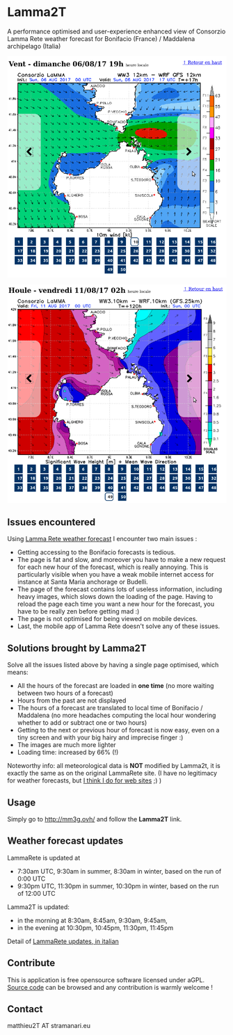 # Lamma2T

 A performance optimised and user-experience enhanced view of Consorzio Lamma Rete weather forecast for Bonifacio (France) / Maddalena archipelago (Italia)

[![](Communication/Screenshots_Lamma2t_wind.png)](http://mm3g.ovh/lamma2t/)

[![](Communication/Screenshots_Lamma2t_swell.png)](http://mm3g.ovh/lamma2t/)


## Issues encountered

Using [Lamma Rete weather forecast](http://www.lamma.rete.toscana.it/meteo/modelli/ventomare) I encounter two main issues :

* Getting accessing to the Bonifacio forecasts is tedious.
* The page is fat and slow, and moreover you have to make a new request for each new hour of the forecast, which is really annoying. This is particularly visible when you have a weak mobile internet access for instance at Santa Maria anchorage or Budelli.
* The page of the forecast contains lots of useless information, including heavy images, which slows down the loading of the page. Having to reload the page each time you want a new hour for the forecast, you have to be really zen before getting mad :)
* The page is not optimised for being viewed on mobile devices.
* Last, the mobile app of Lamma Rete doesn't solve any of these issues.

## Solutions brought by Lamma2T

Solve all the issues listed above by having a single page optimised, which means:

* All the hours of the forecast are loaded in **one time** (no more waiting between two hours of a forecast)
* Hours from the past are not displayed
* The hours of a forecast are translated to local time of Bonifacio / Maddalena (no more headaches computing the local hour wondering whether to add or subtract one or two hours)
* Getting to the next or previous hour of forecast is now easy, even on a tiny screen and with your big hairy and imprecise finger :)
* The images are much more lighter
* Loading time: increased by 66% (!)

Noteworthy info: all meteorological data is **NOT** modified by Lamma2t, it is exactly the same as on the original LammaRete site. (I have no legitimacy for weather forecasts, but [I think I do for web sites](http://www.linkedin.com/in/matthieufaure) ;) )

## Usage

Simply go to http://mm3g.ovh/ and follow the **Lamma2T** link.

## Weather forecast updates

LammaRete is updated at

* 7:30am UTC, 9:30am in summer, 8:30am in winter, based on the run of 0:00 UTC
* 9:30pm UTC, 11:30pm in summer, 10:30pm in winter, based on the run of 12:00 UTC

Lamma2T is updated:

* in the morning at 8:30am, 8:45am, 9:30am, 9:45am,
* in the evening at 10:30pm, 10:45pm, 11:30pm, 11:45pm

Detail of [LammaRete updates, in italian](http://www.lamma.rete.toscana.it/mare/modelli/ww3-info-sul-modello)

## Contribute

This is application is free opensource software licensed under aGPL. [Source code](https://gitlab.com/matt.faure/Lamma2t) can be browsed and any contribution is warmly welcome !

## Contact

matthieu2T AT stramanari.eu